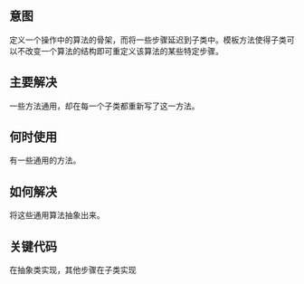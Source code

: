 

## 意图
定义一个操作中的算法的骨架，而将一些步骤延迟到子类中。模板方法使得子类可以不改变一个算法的结构即可重定义该算法的某些特定步骤。

## 主要解决
一些方法通用，却在每一个子类都重新写了这一方法。

## 何时使用
有一些通用的方法。

## 如何解决
将这些通用算法抽象出来。

## 关键代码
在抽象类实现，其他步骤在子类实现